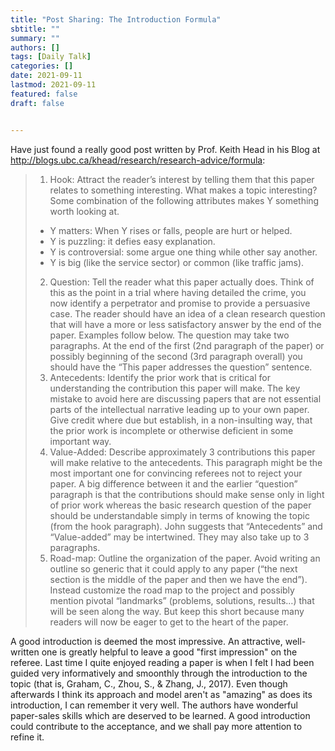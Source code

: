 ```yaml
---
title: "Post Sharing: The Introduction Formula"
sbtitle: ""
summary: ""
authors: []
tags: [Daily Talk]
categories: []
date: 2021-09-11
lastmod: 2021-09-11
featured: false
draft: false


---
```

Have just found a really good post written by Prof. Keith Head in his Blog at http://blogs.ubc.ca/khead/research/research-advice/formula:

> 1. Hook: Attract the reader’s interest by telling them that this paper relates to something interesting. What makes a topic interesting? Some combination of the following attributes makes Y something worth looking at.
> - Y matters: When Y rises or falls, people are hurt or helped.
> - Y is puzzling: it defies easy explanation.
> - Y is controversial: some argue one thing while other say another.
> - Y is big (like the service sector) or common (like traffic jams).
> 2. Question: Tell the reader what this paper actually does. Think of this as the point in a trial where having detailed the crime, you now identify a perpetrator and promise to provide a persuasive case. The reader should have an idea of a clean research question that will have a more or less satisfactory answer by the end of the paper. Examples follow below. The question may take two paragraphs. At the end of the first (2nd paragraph of the paper) or possibly beginning of the second (3rd paragraph overall) you should have the “This paper addresses the question” sentence.
> 3. Antecedents: Identify the prior work that is critical for understanding the contribution this paper will make. The key mistake to avoid here are discussing papers that are not essential parts of the intellectual narrative leading up to your own paper. Give credit where due but establish, in a non-insulting way, that the prior work is incomplete or otherwise deficient in some important way.
> 4. Value-Added: Describe approximately 3 contributions this paper will make relative to the antecedents. This paragraph might be the most important one for convincing referees not to reject your paper. A big difference between it and the earlier “question” paragraph is that the contributions should make sense only in light of prior work whereas the basic research question of the paper should be understandable simply in terms of knowing the topic (from the hook paragraph). John suggests that “Antecedents” and “Value-added” may be intertwined. They may also take up to 3 paragraphs.
> 5. Road-map: Outline the organization of the paper. Avoid writing an outline so generic that it could apply to any paper (“the next section is the middle of the paper and then we have the end”). Instead customize the road map to the project and possibly mention pivotal “landmarks” (problems, solutions, results…) that will be seen along the way. But keep this short because many readers will now be eager to get to the heart of the paper.

A good introduction is deemed the most impressive. An attractive, well-written one is greatly helpful to leave a good "first impression" on the referee. Last time I quite enjoyed reading a paper is when I felt I had been guided very informatively and smoonthly through the introduction to the topic (that is, Graham, C., Zhou, S., & Zhang, J., 2017). Even though afterwards I think its approach and model aren't as "amazing" as does its introduction, I can remember it very well. The authors have wonderful paper-sales skills which are deserved to be learned. A good introduction could contribute to the acceptance, and we shall pay more attention to refine it.
